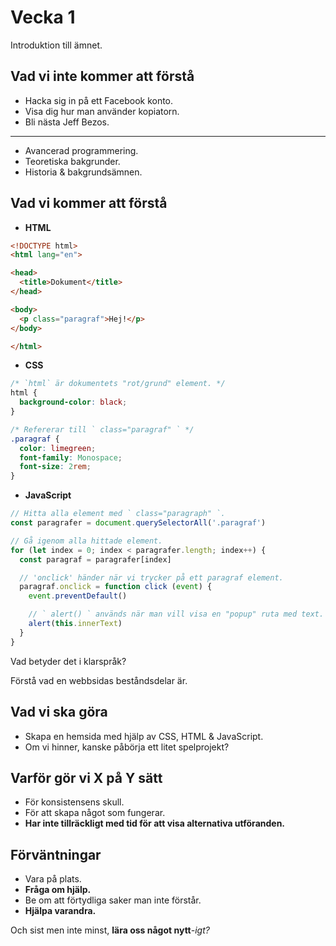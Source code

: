 # Vecka 1

Introduktion till ämnet.

## Vad vi inte kommer att förstå

* Hacka sig in på ett Facebook konto.
* Visa dig hur man använder kopiatorn.
* Bli nästa Jeff Bezos.
----
* Avancerad programmering.
* Teoretiska bakgrunder.
* Historia & bakgrundsämnen.

## Vad vi kommer att förstå

* **HTML**
```html
<!DOCTYPE html>
<html lang="en">

<head>
  <title>Dokument</title>
</head>

<body>
  <p class="paragraf">Hej!</p>
</body>

</html>
```
* **CSS**
```css
/* `html` är dokumentets "rot/grund" element. */
html {
  background-color: black;
}

/* Refererar till ` class="paragraf" ` */
.paragraf {
  color: limegreen;
  font-family: Monospace;
  font-size: 2rem;
}
```
* **JavaScript**
```js
// Hitta alla element med ` class="paragraph" `.
const paragrafer = document.querySelectorAll('.paragraf')

// Gå igenom alla hittade element.
for (let index = 0; index < paragrafer.length; index++) {
  const paragraf = paragrafer[index]

  // 'onclick' händer när vi trycker på ett paragraf element.
  paragraf.onclick = function click (event) {
    event.preventDefault()

    // ` alert() ` används när man vill visa en "popup" ruta med text.
    alert(this.innerText)
  }
}
```
Vad betyder det i klarspråk?

Förstå vad en webbsidas beståndsdelar är.

## Vad vi ska göra

* Skapa en hemsida med hjälp av CSS, HTML & JavaScript.
* Om vi hinner, kanske påbörja ett litet spelprojekt?

## Varför gör vi X på Y sätt

* För konsistensens skull.
* För att skapa något som fungerar.
* **Har inte tillräckligt med tid för att visa alternativa utföranden.**

## Förväntningar

* Vara på plats.
* **Fråga om hjälp.**
* Be om att förtydliga saker man inte förstår.
* **Hjälpa varandra.**

Och sist men inte minst, **lära oss något nytt**_-igt?_

